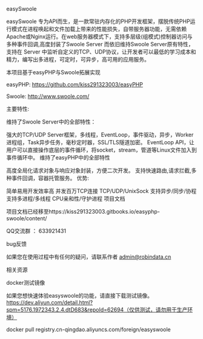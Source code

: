 easySwoole

easySwoole 专为API而生，是一款常驻内存化的PHP开发框架，摆脱传统PHP运行模式在进程唤起和文件加载上带来的性能损失，自带服务器功能，无需依赖Apache或Nginx运行。在web服务器模式下，支持多层级(组模式)控制器访问与多种事件回调,高度封装了Swoole Server 而依旧维持Swoole Server原有特性，支持在 Server 中监听自定义的TCP、UDP协议，让开发者可以最低的学习成本和精力，编写出多进程，可定时，可异步，高可用的应用服务。

本项目基于easyPHP与Swoole拓展实现

easyPHP: https://github.com/kiss291323003/easyPHP

Swoole: http://www.swoole.com/

主要特性:

维持了Swoole Server中的全部特性：

强大的TCP/UDP Server框架，多线程，EventLoop，事件驱动，异步，Worker进程组，Task异步任务，毫秒定时器，SSL/TLS隧道加密。
EventLoop API，让用户可以直接操作底层的事件循环，将socket，stream，管道等Linux文件加入到事件循环中。
维持了easyPHP中的全部特性

高度全局化请求对象与响应对象封装，方便二次开发。
支持快速路由,请求拦截,多种事件回调，容器托管服务。
优势:

简单易用开发效率高
并发百万TCP连接
TCP/UDP/UnixSock
支持异步/同步/协程
支持多进程/多线程
CPU亲和性/守护进程
项目文档

项目文档已经移至https://kiss291323003.gitbooks.io/easyphp-swoole/content/

QQ交流群 ： 633921431

bug反馈

如果您在使用过程中有任何的疑问，请联系作者 admin@robindata.cn

相关资源

docker测试镜像

如果您想快速体验easyswoole的功能，请直接下载测试镜像。 https://dev.aliyun.com/detail.html?spm=5176.1972343.2.4.dtD683&repoId=62694（仅供测试，请勿用于生产环境）

docker pull registry.cn-qingdao.aliyuncs.com/foreign/easyswoole